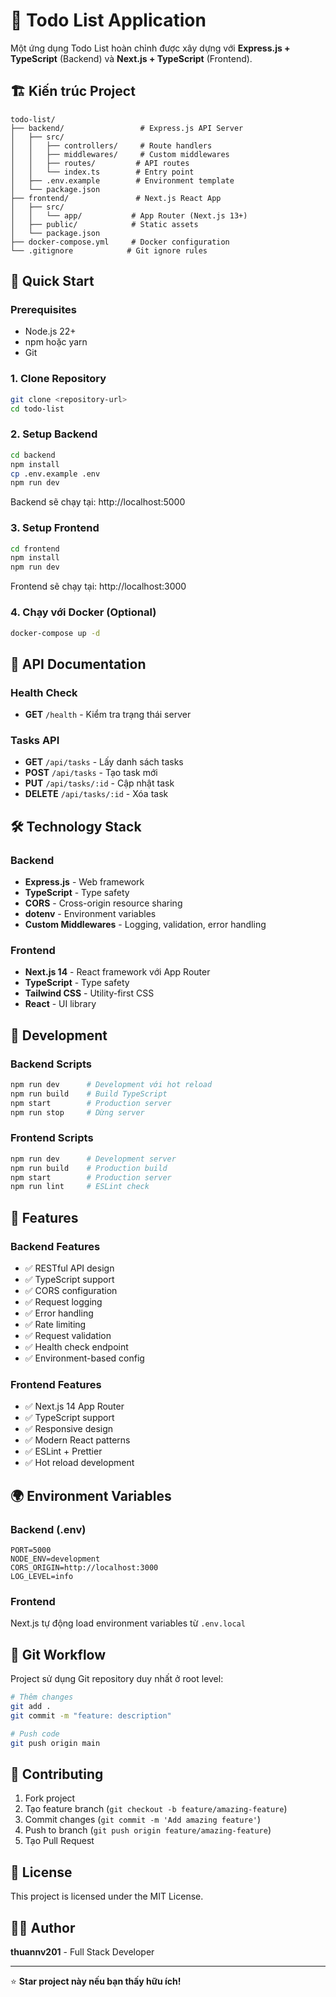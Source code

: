 # 📝 Todo List Application

Một ứng dụng Todo List hoàn chỉnh được xây dựng với **Express.js + TypeScript** (Backend) và **Next.js + TypeScript** (Frontend).

## 🏗️ Kiến trúc Project

```
todo-list/
├── backend/                 # Express.js API Server
│   ├── src/
│   │   ├── controllers/     # Route handlers
│   │   ├── middlewares/     # Custom middlewares  
│   │   ├── routes/         # API routes
│   │   └── index.ts        # Entry point
│   ├── .env.example        # Environment template
│   └── package.json
├── frontend/               # Next.js React App
│   ├── src/
│   │   └── app/           # App Router (Next.js 13+)
│   ├── public/            # Static assets
│   └── package.json
├── docker-compose.yml     # Docker configuration
└── .gitignore            # Git ignore rules
```

## 🚀 Quick Start

### Prerequisites
- Node.js 22+ 
- npm hoặc yarn
- Git

### 1. Clone Repository
```bash
git clone <repository-url>
cd todo-list
```

### 2. Setup Backend
```bash
cd backend
npm install
cp .env.example .env
npm run dev
```
Backend sẽ chạy tại: http://localhost:5000

### 3. Setup Frontend  
```bash
cd frontend
npm install
npm run dev
```
Frontend sẽ chạy tại: http://localhost:3000

### 4. Chạy với Docker (Optional)
```bash
docker-compose up -d
```

## 📡 API Documentation

### Health Check
- **GET** `/health` - Kiểm tra trạng thái server

### Tasks API
- **GET** `/api/tasks` - Lấy danh sách tasks
- **POST** `/api/tasks` - Tạo task mới
- **PUT** `/api/tasks/:id` - Cập nhật task
- **DELETE** `/api/tasks/:id` - Xóa task

## 🛠️ Technology Stack

### Backend
- **Express.js** - Web framework
- **TypeScript** - Type safety
- **CORS** - Cross-origin resource sharing
- **dotenv** - Environment variables
- **Custom Middlewares** - Logging, validation, error handling

### Frontend
- **Next.js 14** - React framework với App Router
- **TypeScript** - Type safety
- **Tailwind CSS** - Utility-first CSS
- **React** - UI library

## 🔧 Development

### Backend Scripts
```bash
npm run dev      # Development với hot reload
npm run build    # Build TypeScript
npm start        # Production server
npm run stop     # Dừng server
```

### Frontend Scripts
```bash
npm run dev      # Development server
npm run build    # Production build
npm start        # Production server
npm run lint     # ESLint check
```

## 📁 Features

### Backend Features
- ✅ RESTful API design
- ✅ TypeScript support
- ✅ CORS configuration
- ✅ Request logging
- ✅ Error handling
- ✅ Rate limiting
- ✅ Request validation
- ✅ Health check endpoint
- ✅ Environment-based config

### Frontend Features  
- ✅ Next.js 14 App Router
- ✅ TypeScript support
- ✅ Responsive design
- ✅ Modern React patterns
- ✅ ESLint + Prettier
- ✅ Hot reload development

## 🌍 Environment Variables

### Backend (.env)
```env
PORT=5000
NODE_ENV=development
CORS_ORIGIN=http://localhost:3000
LOG_LEVEL=info
```

### Frontend
Next.js tự động load environment variables từ `.env.local`

## 🚨 Git Workflow

Project sử dụng Git repository duy nhất ở root level:

```bash
# Thêm changes
git add .
git commit -m "feature: description"

# Push code
git push origin main
```

## 🤝 Contributing

1. Fork project
2. Tạo feature branch (`git checkout -b feature/amazing-feature`)
3. Commit changes (`git commit -m 'Add amazing feature'`)
4. Push to branch (`git push origin feature/amazing-feature`)
5. Tạo Pull Request

## 📄 License

This project is licensed under the MIT License.

## 👨‍💻 Author

**thuannv201** - Full Stack Developer

---

⭐ **Star project này nếu bạn thấy hữu ích!**